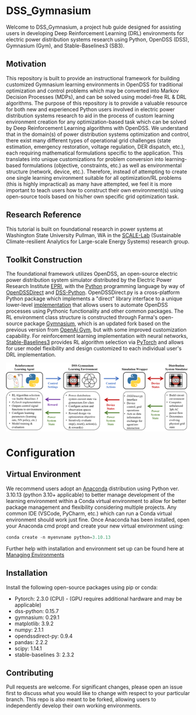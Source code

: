 # DSS_Gymnasium
Welcome to DSS_Gymnasium, a project hub guide designed for assisting users in developing Deep Reinforcement Learning (DRL) environments for electric power distribution systems research using Python, OpenDSS (DSS), Gymnasium (Gym), and Stable-Baselines3 (SB3).

## Motivation
This repository is built to provide an instructional framework for building customized Gymnasium learning environments in OpenDSS for traditional optimization and control problems which may be converted 
into Markov Decision Processes (MDPs), and can be solved using model-free RL & DRL algorithms. 
The purpose of this repository is to provide a valuable resource for both new and experienced Python users involved in electric power distribution systems research to aid in the process of custom learning environment creation for any optimization-based task which can be solved by Deep Reinforcement Learning algorithms with OpenDSS.
We understand that in the domain(s) of power distribution systems optimization and control, there exist many different types of operational grid challenges (state estimation, emergency restoration, voltage regulation, DER dispatch, etc.), each requiring mathematical formulations specific to the application.  This translates into unique customizations for problem conversion into learning-based formulations (objective, constraints, etc.) as well as environmental structure (network, device, etc.).  Therefore, instead of attempting to create one single learning environment suitable for all optimization/RL problems (this is highly impractical) as many have attempted, we feel it is more important to teach users how to construct their own environment(s) using open-source tools based on his/her own specific grid optimization task.  

## Research Reference
This tutorial is built on foundational research in power systems at Washington State University Pullman, WA in the [SCALE-Lab](https://anamika-dubey.github.io/) (Sustainable Climate-resilient Analytics for Large-scale Energy Systems) research group.  

## Toolkit Construction
The foundational framework utilizes OpenDSS, an open-source electric power distribution system simulator distributed by the Electric Power Research Institute [EPRI](https://sourceforge.net/p/electricdss/),
with the [Python](https://www.python.org/) programming language by way of [OpenDSSDirect](https://dss-extensions.org/OpenDSSDirect.py/#) and [DSS-Python](https://dss-extensions.org/DSS-Python/). OpenDSSDirect.py is a cross-platform Python package which
implements a "direct" library interface to a unique lower-level [implementation](https://github.com/dss-extensions/dss_capi) that allows users to automate OpenDSS processes using Pythonic functionality and other common packages.
The RL environment class structure is constructed through Farma's open-source package [Gymnasium](https://gymnasium.farama.org/), which is an updated fork based on the previous version from [OpenAi Gym](https://www.gymlibrary.dev/index.html), but with some improved customization capability.  For reinforcement learning implementation with neural networks, [Stable-Baselines3](https://stable-baselines3.readthedocs.io/en/master/) provides RL algorithm selection via [PyTorch](https://pytorch.org/) and allows for user model flexibility and design customized to each individual user's DRL implementation.



![DSS-Gymnasium-Map](dss_gymnasium_map.png "DSS-Gymnasium Framework")


# Configuration
## Virtual Environment
We recommend users adopt an [Anaconda](https://www.anaconda.com/docs/getting-started/getting-started) distribution using Python ver. 3.10.13 (python 3.10+ applicable) to better manage development of the learning environment within a Conda virtual environment to allow for better package management and flexibility considering multiple projects.  Any common IDE (VSCode, PyCharm, etc.) which can run a Conda virtual environment should work just fine. 
Once Anaconda has been installed, open your Anaconda cmd propt and create your new virtual environment using:

```python
conda create -n myenvname python=3.10.13
```

Further help with installation and environment set up can be found here at [Managing Environments](https://docs.conda.io/projects/conda/en/stable/user-guide/tasks/manage-environments.html)

## Installation
Install the following open-source packages using pip or conda:
* Pytorch: 2.3.0 (CPU) - (GPU requires additional hardware and may be applicable)
* dss-python: 0.15.7
* gymnasium: 0.29.1
* matplotlib: 3.9.2
* numpy: 2.1.1
* opendssdirect-py: 0.9.4 
* pandas: 2.2.2
* scipy: 1.14.1
* stable-baselines 3: 2.3.2

## Contributing
Pull requests are welcome.  For significant changes, please open an issue first to discuss what you would like to change with respect to your particular branch.  This repo is also meant to be forked, allowing users to independently develop their own working environments. 
